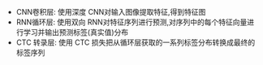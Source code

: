 

+ CNN卷积层: 使用深度 CNN对输入图像提取特征,得到特征图    
+ RNN循环层: 使用双向 RNN对特征序列进行预测,对序列中的每个特征向量进行学习并输出预测标签(真实值)分布  
+ CTC 转录层: 使用 CTC 损失把从循环层获取的一系列标签分布转换成最终的标签序列     
